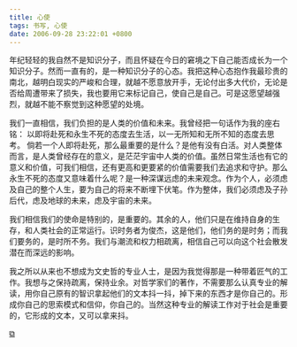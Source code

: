 ```yaml
---
title: 心使
tags: 书写, 心使
date: 2006-09-28 23:22:01 +0800
---
```



年纪轻轻的我自然不是知识分子，而且怀疑在今日的窘境之下自己能否成长为一个知识分子。然而一直有的，是一种知识分子的心态。我把这种心态抱作我最珍贵的南北，越明白现实的严峻和合理，就越不愿意放开手，无论付出多大代价，无论是否给周遭带来了损失，我也要用它来标记自己，使自己是自己。可是这愿望越强烈，就越不能不察觉到这种愿望的处境。

我们一直相信，我们负担的是人类的价值和未来。我曾经把一句话作为我的座右铭： 以即将赴死和永生不死的态度去生活，以一无所知和无所不知的态度去思考。 倘若一个人即将赴死，那么最重要的是什么？是他有没有白活。对人类整体而言，是人类曾经存在的意义，是茫茫宇宙中人类的价值。虽然日常生活也有它的意义和价值，可我们相信，还有更高和更要紧的价值需要我们去追求和守护。那么永生不死的态度又意味着什么呢？是一种深谋远虑的未来观念。作为个人，必须虑及自己的整个人生，要为自己的将来不断埋下伏笔。作为整体，我们必须虑及子孙后代，虑及地球的未来，虑及宇宙的未来。

我们相信我们的使命是特别的，是重要的。其余的人，他们只是在维持自身的生存，和人类社会的正常运行。识时务者为俊杰，这是他们，他们务的是时务；而我们要务的，是时所不务。我们与潮流和权力相疏离，相信自己可以向这个社会散发潜在而深远的影响。

我之所以从来也不想成为文史哲的专业人士，是因为我觉得那是一种带着匠气的工作。我想与之保持疏离，保持业余。对哲学家们的著作，不需要那么认真专业的解读，用你自己原有的智识拿起他们的文本抖一抖，掉下来的东西才是你自己的。形成你自己的思索模式和信仰，你自己的。当然这种专业的解读工作对于社会是重要的，它形成的文本，又可以拿来抖。

[&#x29c9;](http://www.douban.com/note/193224441/)

